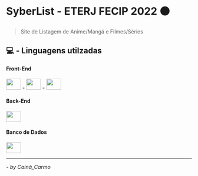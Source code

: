 # SyberList - ETERJ FECIP 2022 🟠

> Site de Listagem de Anime/Mangá e Filmes/Séries

## 💻 - Linguagens utilzadas
  
#### Front-End

<div display="flex">
  <img height="30" width="40" src="https://cdn.jsdelivr.net/gh/devicons/devicon/icons/html5/html5-original.svg" /> -
  <img height="30" width="40" src="https://cdn.jsdelivr.net/gh/devicons/devicon/icons/css3/css3-original.svg" /> -
  <img height="30" width="40" src="https://cdn.jsdelivr.net/gh/devicons/devicon/icons/javascript/javascript-original.svg" />
</div>

#### Back-End

<div display="flex">
  <img height="30" width="40" src="https://cdn.jsdelivr.net/gh/devicons/devicon/icons/php/php-original.svg" />
</div>

#### Banco de Dados

<div display="flex">
    <img height="30" width="40" src="https://cdn.jsdelivr.net/gh/devicons/devicon/icons/mysql/mysql-original.svg" />
</div>

---
<cite>- by <em>Cainã_Carmo</em></cite>
